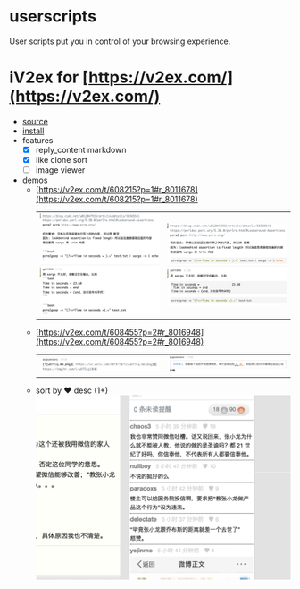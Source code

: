 # userscripts
User scripts put you in control of your browsing experience.

# iV2ex for [https://v2ex.com/](https://v2ex.com/)
- [source](https://github.com/gMan1990/userscripts/blob/master/iV2ex.user.js)
- [install](https://raw.githubusercontent.com/gMan1990/userscripts/master/iV2ex.user.js)
- features
    - [x] reply_content markdown
    - [x] like clone sort
    - [ ] image viewer
- demos
    - [https://v2ex.com/t/608215?p=1#r_8011678](https://v2ex.com/t/608215?p=1#r_8011678)
        <table>
            <tr>
                <td><img src="https://raw.githubusercontent.com/gMan1990/userscripts/master/iV2ex/t608215-p1-r_8011678-0.png"></td>
                <td><img src="https://raw.githubusercontent.com/gMan1990/userscripts/master/iV2ex/t608215-p1-r_8011678-1.png"></td>
            </tr>
        </table>
    - [https://v2ex.com/t/608455?p=2#r_8016948](https://v2ex.com/t/608455?p=2#r_8016948)
        <table>
            <tr>
                <td><img src="https://raw.githubusercontent.com/gMan1990/userscripts/master/iV2ex/t608455-p2-r_8016948-0.png"></td>
                <td><img src="https://raw.githubusercontent.com/gMan1990/userscripts/master/iV2ex/t608455-p2-r_8016948-1.png"></td>
            </tr>
        </table>
    - sort by ♥ desc (1+)
        ![alt](https://raw.githubusercontent.com/gMan1990/userscripts/master/iV2ex/WX20191016-230045@2x.png)
